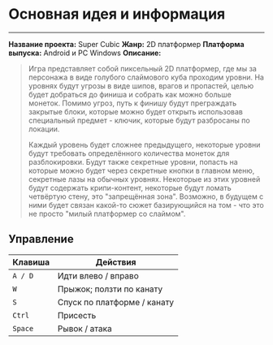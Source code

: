 # Основная идея и информация
---
**Название проекта:** Super Cubic
**Жанр:** 2D платформер
**Платформа выпуска:** Android и PC Windows
**Описание:**
> Игра представляет собой пиксельный 2D платформер, где мы за персонажа в виде голубого слаймового куба проходим уровни. На уровнях будут угрозы в виде шипов, врагов и пропастей, целью будет добраться до финиша и собрать как можно больше монеток. Помимо угроз, путь к финишу будут преграждать закрытые блоки, которые можно будет открыть использовав специальный предмет - ключик, которые будут разбросаны по локации.
> 
> Каждый уровень будет сложнее предыдущего, некоторые уровни будут требовать определённого количества монеток для разблокировки.
> Будут также секретные уровни, попасть на которые можно будет через секретные кнопки в главном меню, секретные лазы на обычных уровнях. Некоторые из этих уровней будут содержать крипи-контент, некоторые будут ломать четвёртую стену, это "запрещённая зона". Возможно, в будущем с ними будет связан какой-то сюжет базирующийся на том - что это не просто "милый платформер со слаймом".

## Управление

| Клавиша | Действия                    |
| ------- | --------------------------- |
| `A / D` | Идти влево / вправо         |
| `W`     | Прыжок; ползти по канату    |
| `S`     | Спуск по платформе / канату |
| `Ctrl`  | Присесть                    |
| `Space` | Рывок / атака               |
